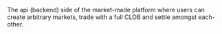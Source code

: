 The api (backend) side of the market-made platform where users can create arbitrary markets, trade with a full CLOB and settle amongst each-other.

